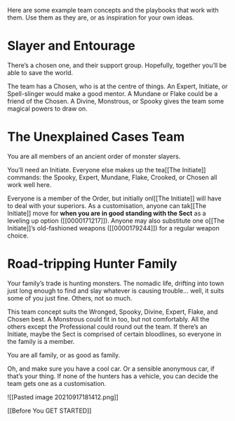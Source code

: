 
Here are some example team concepts and the playbooks that work with them. Use them as they are, or as inspiration for your own ideas.

# Slayer and Entourage

There’s a chosen one, and their support group. Hopefully, together you’ll be able to save the world.

The team has a Chosen, who is at the centre of things. An Expert, Initiate, or Spell-slinger would make a good mentor. A Mundane or Flake could be a friend of the Chosen. A Divine, Monstrous, or Spooky gives the team some magical powers to draw on.

# The Unexplained Cases Team
You are all members of an ancient order of monster slayers.

You’ll need an Initiate. Everyone else makes up the tea[[The Initiate]] commands: the Spooky, Expert, Mundane, Flake, Crooked, or Chosen all work well here.

Everyone is a member of the Order, but initially onl[[The Initiate]] will have to deal with your superiors. As a customisation, anyone can tak[[The Initiate]] move for **when you are in good standing with the Sect** as a leveling up option ([[0000171217]]). Anyone may also substitute one o[[The Initiate]]’s old-fashioned weapons ([[0000179244]]) for a regular weapon choice.

# Road-tripping Hunter Family

Your family’s trade is hunting monsters. The nomadic life, drifting into town just long enough to find and slay whatever is causing trouble... well, it suits some of you just fine. Others, not so much.

This team concept suits the Wronged, Spooky, Divine, Expert, Flake, and Chosen best. A Monstrous could fit in too, but not comfortably. All the others except the Professional could round out the team. If there’s an Initiate, maybe the Sect is comprised of certain bloodlines, so everyone in the family is a member.

You are all family, or as good as family.

Oh, and make sure you have a cool car. Or a sensible anonymous car, if that’s your thing. If none of the hunters has a vehicle, you can decide the team gets one as a customisation.

![[Pasted image 20210917181412.png]]

[[Before You GET STARTED]]

